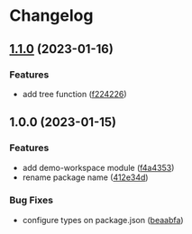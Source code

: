 # Changelog

## [1.1.0](https://github.com/JonDotsoy/demo-workspace/compare/v1.0.0...v1.1.0) (2023-01-16)


### Features

* add tree function ([f224226](https://github.com/JonDotsoy/demo-workspace/commit/f224226f2b6ec0bd60dd6b206dcd803c07ec4171))

## 1.0.0 (2023-01-15)


### Features

* add demo-workspace module ([f4a4353](https://github.com/JonDotsoy/demo-workspace/commit/f4a43530fa350338483e8062f5add86d2950ab9e))
* rename package name ([412e34d](https://github.com/JonDotsoy/demo-workspace/commit/412e34d63c310710fce3681e81578d422c8f2f8d))


### Bug Fixes

* configure types on package.json ([beaabfa](https://github.com/JonDotsoy/demo-workspace/commit/beaabfad63873ad5e4508f7756f84daf25757220))
